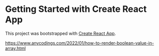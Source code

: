 # Getting Started with Create React App

This project was bootstrapped with [Create React App](https://github.com/facebook/create-react-app).

https://www.anycodings.com/2022/01/how-to-render-boolean-value-in-array.html
